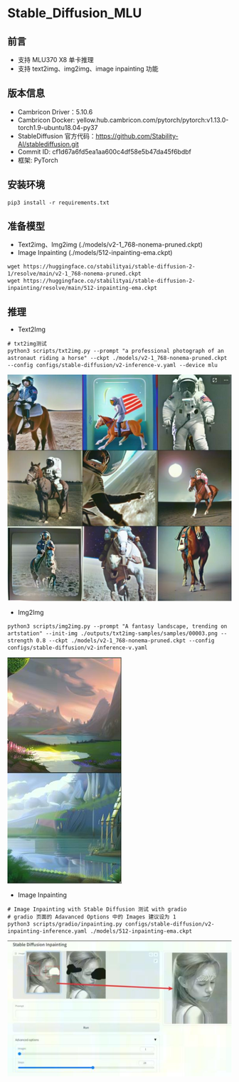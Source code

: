 # Stable_Diffusion_MLU
## 前言
- 支持 MLU370 X8 单卡推理
- 支持 text2img、img2img、image inpainting 功能

## 版本信息
- Cambricon Driver：5.10.6
- Cambricon Docker: yellow.hub.cambricon.com/pytorch/pytorch:v1.13.0-torch1.9-ubuntu18.04-py37
- StableDiffusion 官方代码：https://github.com/Stability-AI/stablediffusion.git
- Commit ID: cf1d67a6fd5ea1aa600c4df58e5b47da45f6bdbf
- 框架: PyTorch


## 安装环境
```
pip3 install -r requirements.txt
```
## 准备模型
- Text2img、Img2img (./models/v2-1_768-nonema-pruned.ckpt)  
- Image Inpainting (./models/512-inpainting-ema.ckpt)
```
wget https://huggingface.co/stabilityai/stable-diffusion-2-1/resolve/main/v2-1_768-nonema-pruned.ckpt
wget https://huggingface.co/stabilityai/stable-diffusion-2-inpainting/resolve/main/512-inpainting-ema.ckpt
```


## 推理

- Text2Img
```
# txt2img测试
python3 scripts/txt2img.py --prompt "a professional photograph of an astronaut riding a horse" --ckpt ./models/v2-1_768-nonema-pruned.ckpt --config configs/stable-diffusion/v2-inference-v.yaml --device mlu
```
![MLU推理结果1](./sample_imgs/text2img.jpg)

- Img2Img
```
python3 scripts/img2img.py --prompt "A fantasy landscape, trending on artstation" --init-img ./outputs/txt2img-samples/samples/00003.png --strength 0.8 --ckpt ./models/v2-1_768-nonema-pruned.ckpt --config configs/stable-diffusion/v2-inference-v.yaml
```
![MLU推理结果2](./sample_imgs/img2img.jpg)

- Image Inpainting
```
# Image Inpainting with Stable Diffusion 测试 with gradio
# gradio 页面的 Adavanced Options 中的 Images 建议设为 1
python3 scripts/gradio/inpainting.py configs/stable-diffusion/v2-inpainting-inference.yaml ./models/512-inpainting-ema.ckpt
```
![MLU推理结果3](./sample_imgs/image_inpainting.jpg)